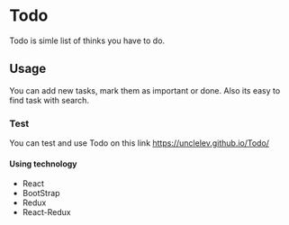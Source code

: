 # Todo #

 Todo is simle list of thinks you have to do.

## Usage ##

You can add new tasks, mark them as important or done. Also its easy to find task with search.


### Test ###
You can test and use Todo on this link https://unclelev.github.io/Todo/


#### Using technology ####

- React
- BootStrap
- Redux
- React-Redux
